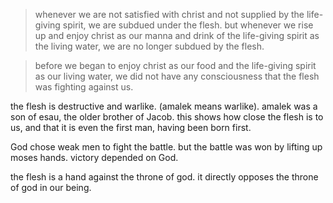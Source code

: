 > whenever we are not satisfied with christ and not supplied by the life-giving spirit, we are subdued under the flesh. but whenever we rise up and enjoy christ as our manna and drink of the life-giving spirit as the living water, we are no longer subdued by the flesh.

> before we began to enjoy christ as our food and the life-giving spirit as our living water, we did not have any consciousness that the flesh was fighting against us. 

the flesh is destructive and warlike. (amalek means warlike). amalek was a son of esau, the older brother of Jacob. this shows how close the flesh is to us, and that it is even the first man, having been born first.

God chose weak men to fight the battle.  but the battle was won by lifting up moses hands. victory depended on God.

the flesh is a hand against the throne of god. it directly opposes the throne of god in our being.
